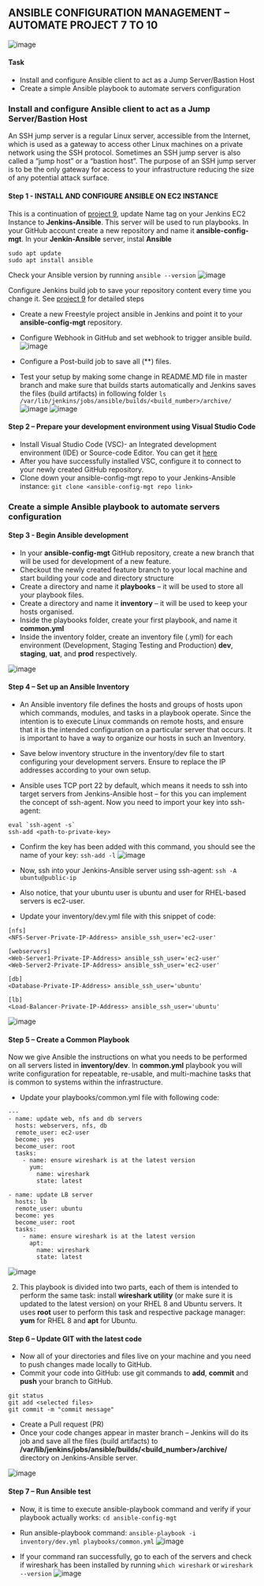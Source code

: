 ## ANSIBLE CONFIGURATION MANAGEMENT – AUTOMATE PROJECT 7 TO 10

![image](https://user-images.githubusercontent.com/116161693/233007313-6d3c10c0-7d01-49aa-b801-3e2ca0149358.png)

#### Task
- Install and configure Ansible client to act as a Jump Server/Bastion Host
- Create a simple Ansible playbook to automate servers configuration

### Install and configure Ansible client to act as a Jump Server/Bastion Host

An SSH jump server is a regular Linux server, accessible from the Internet, which is used as a gateway to access other Linux machines on a private network using the SSH protocol. Sometimes an SSH jump server is also called a “jump host” or a “bastion host”. The purpose of an SSH jump server is to be the only gateway for access to your infrastructure reducing the size of any potential attack surface.

#### Step 1 - INSTALL AND CONFIGURE ANSIBLE ON EC2 INSTANCE
This is a continuation of [project 9](https://github.com/ChinenyenwaN1/DevOps-Project-Documentation/blob/main/Project%209%20-%20Continuous%20Integration%20Pipeline%20for%20tooling%20website.md), update Name tag on your Jenkins EC2 Instance to **Jenkins-Ansible**. This server will be used to run playbooks.
In your GitHub account create a new repository and name it **ansible-config-mgt**.
In your **Jenkin-Ansible** server, instal **Ansible**
```
sudo apt update
sudo apt install ansible
```
Check your Ansible version by running `ansible --version`
![image](https://user-images.githubusercontent.com/116161693/233055574-f5268f61-0f84-4105-ba68-8ef233ab7e18.png)

Configure Jenkins build job to save your repository content every time you change it. See [project 9](https://github.com/ChinenyenwaN1/DevOps-Project-Documentation/blob/main/Project%209%20-%20Continuous%20Integration%20Pipeline%20for%20tooling%20website.md) for detailed steps
- Create a new Freestyle project ansible in Jenkins and point it to your **ansible-config-mgt** repository.
- Configure Webhook in GitHub and set webhook to trigger ansible build.
  ![image](https://user-images.githubusercontent.com/116161693/233049004-9d3317d1-5394-4382-a98a-22cafca57256.png)

- Configure a Post-build job to save all (**) files. 
- Test your setup by making some change in README.MD file in master branch and make sure that builds starts automatically and Jenkins saves the files (build artifacts) in following folder `ls /var/lib/jenkins/jobs/ansible/builds/<build_number>/archive/`
  ![image](https://user-images.githubusercontent.com/116161693/233049703-e779bf0f-5410-4299-9ee7-950d3364907c.png)
  ![image](https://user-images.githubusercontent.com/116161693/233055181-baaf9531-d9dc-4835-aaae-58997fb73c31.png)
    
#### Step 2 – Prepare your development environment using Visual Studio Code
- Install Visual Studio Code (VSC)- an Integrated development environment (IDE) or Source-code Editor. You can get it [here](https://code.visualstudio.com/download)
- After you have successfully installed VSC, configure it to connect to your newly created GitHub repository.
- Clone down your ansible-config-mgt repo to your Jenkins-Ansible instance: `git clone <ansible-config-mgt repo link>`

### Create a simple Ansible playbook to automate servers configuration

#### Step 3 - Begin Ansible development
- In your **ansible-config-mgt** GitHub repository, create a new branch that will be used for development of a new feature.
- Checkout the newly created feature branch to your local machine and start building your code and directory structure
- Create a directory and name it **playbooks** – it will be used to store all your playbook files.
- Create a directory and name it **inventory** – it will be used to keep your hosts organised.
- Inside the playbooks folder, create your first playbook, and name it **common.yml**
- Inside the inventory folder, create an inventory file (.yml) for each environment (Development, Staging Testing and Production) **dev**, **staging**, **uat**, and **prod** respectively.

![image](https://user-images.githubusercontent.com/116161693/233051411-8514d728-7654-4170-90eb-60e42cd0295e.png)

#### Step 4 – Set up an Ansible Inventory
- An Ansible inventory file defines the hosts and groups of hosts upon which commands, modules, and tasks in a playbook operate. Since the intention is to execute Linux commands on remote hosts, and ensure that it is the intended configuration on a particular server that occurs. It is important to have a way to organize our hosts in such an Inventory.

- Save below inventory structure in the inventory/dev file to start configuring your development servers. Ensure to replace the IP addresses according to your own setup.
- Ansible uses TCP port 22 by default, which means it needs to ssh into target servers from Jenkins-Ansible host – for this you can implement the concept of ssh-agent. Now you need to import your key into ssh-agent: 

```
eval `ssh-agent -s`
ssh-add <path-to-private-key>
```
- Confirm the key has been added with this command, you should see the name of your key: `ssh-add -l`
![image](https://user-images.githubusercontent.com/116161693/233050056-9af96918-0651-4591-9fb2-c6f0e5a2f372.png)

- Now, ssh into your Jenkins-Ansible server using ssh-agent: `ssh -A ubuntu@public-ip`
- Also notice, that your ubuntu user is ubuntu and user for RHEL-based servers is ec2-user.
- Update your inventory/dev.yml file with this snippet of code:
```
[nfs]
<NFS-Server-Private-IP-Address> ansible_ssh_user='ec2-user'

[webservers]
<Web-Server1-Private-IP-Address> ansible_ssh_user='ec2-user'
<Web-Server2-Private-IP-Address> ansible_ssh_user='ec2-user'

[db]
<Database-Private-IP-Address> ansible_ssh_user='ubuntu' 

[lb]
<Load-Balancer-Private-IP-Address> ansible_ssh_user='ubuntu'
```
![image](https://user-images.githubusercontent.com/116161693/233051740-5e066ff5-d1de-4ea4-ac35-f69554366cc1.png)

#### Step 5 – Create a Common Playbook
Now we give Ansible the instructions on what you needs to be performed on all servers listed in **inventory/dev**. In **common.yml** playbook you will write configuration for repeatable, re-usable, and multi-machine tasks that is common to systems within the infrastructure.
- Update your playbooks/common.yml file with following code:
```
---
- name: update web, nfs and db servers
  hosts: webservers, nfs, db
  remote_user: ec2-user
  become: yes
  become_user: root
  tasks:
    - name: ensure wireshark is at the latest version
      yum:
        name: wireshark
        state: latest

- name: update LB server
  hosts: lb
  remote_user: ubuntu
  become: yes
  become_user: root
  tasks:
    - name: ensure wireshark is at the latest version
      apt:
        name: wireshark
        state: latest
```
![image](https://user-images.githubusercontent.com/116161693/233050712-55d461fc-b8ba-47ff-ae6d-6586ed14d09d.png)

2. This playbook is divided into two parts, each of them is intended to perform the same task: install **wireshark utility** (or make sure it is updated to the latest version) on your RHEL 8 and Ubuntu servers. It uses **root** user to perform this task and respective package manager: **yum** for RHEL 8 and **apt** for Ubuntu.

#### Step 6 – Update GIT with the latest code
- Now all of your directories and files live on your machine and you need to push changes made locally to GitHub.
- Commit your code into GitHub: use git commands to **add**, **commit** and **push** your branch to GitHub.
```
git status
git add <selected files>
git commit -m "commit message"
```
- Create a Pull request (PR)
- Once your code changes appear in master branch – Jenkins will do its job and save all the files (build artifacts) to **/var/lib/jenkins/jobs/ansible/builds/<build_number>/archive/** directory on Jenkins-Ansible server.

![image](https://user-images.githubusercontent.com/116161693/233051903-94332f60-663d-4d99-b32a-2031eea856b6.png)

#### Step 7 – Run Ansible test
- Now, it is time to execute ansible-playbook command and verify if your playbook actually works: `cd ansible-config-mgt`
- Run ansible-playbook command: `ansible-playbook -i inventory/dev.yml playbooks/common.yml`
![image](https://user-images.githubusercontent.com/116161693/233052358-70deed5e-4f89-4571-bc10-6aaf6d8a143e.png)

- If your command ran successfully, go to each of the servers and check if wireshark has been installed by running `which wireshark` or `wireshark --version`
![image](https://user-images.githubusercontent.com/116161693/233052432-d142a979-6836-4a20-8992-7a22d7a8f89d.png)
